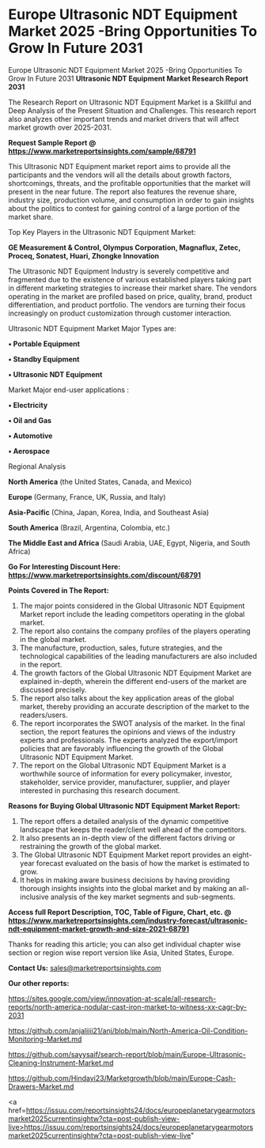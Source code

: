 # Europe Ultrasonic NDT Equipment Market 2025 -Bring Opportunities To Grow In Future 2031
Europe Ultrasonic NDT Equipment Market 2025 -Bring Opportunities To Grow In Future 2031
<strong>Ultrasonic NDT Equipment Market Research Report 2031</strong>

The Research Report on Ultrasonic NDT Equipment Market is a Skillful and Deep Analysis of the Present Situation and Challenges. This research report also analyzes other important trends and market drivers that will affect market growth over 2025-2031.

<strong>Request Sample Report @ <a href=https://www.marketreportsinsights.com/sample/68791>https://www.marketreportsinsights.com/sample/68791</a></strong>

This Ultrasonic NDT Equipment market report aims to provide all the participants and the vendors will all the details about growth factors, shortcomings, threats, and the profitable opportunities that the market will present in the near future. The report also features the revenue share, industry size, production volume, and consumption in order to gain insights about the politics to contest for gaining control of a large portion of the market share.

Top Key Players in the Ultrasonic NDT Equipment Market:

<strong>GE Measurement & Control, Olympus Corporation, Magnaflux, Zetec, Proceq, Sonatest, Huari, Zhongke Innovation</strong>

The Ultrasonic NDT Equipment Industry is severely competitive and fragmented due to the existence of various established players taking part in different marketing strategies to increase their market share. The vendors operating in the market are profiled based on price, quality, brand, product differentiation, and product portfolio. The vendors are turning their focus increasingly on product customization through customer interaction.

Ultrasonic NDT Equipment Market Major Types are:

<strong>• Portable Equipment

• Standby Equipment

• Ultrasonic NDT Equipment</strong>

Market Major end-user applications :

<strong>• Electricity

• Oil and Gas

• Automotive

• Aerospace</strong>

Regional Analysis

</u><strong><b>North America</b></strong> (the United States, Canada, and Mexico)

<strong><b>Europe </b></strong>(Germany, France, UK, Russia, and Italy)

<strong><b>Asia-Pacific</b></strong> (China, Japan, Korea, India, and Southeast Asia)

<strong><b>South America</b></strong> (Brazil, Argentina, Colombia, etc.)

<strong><b>The Middle East and Africa</b></strong> (Saudi Arabia, UAE, Egypt, Nigeria, and South Africa)

<strong>Go For Interesting Discount Here: <a href=https://www.marketreportsinsights.com/discount/68791>https://www.marketreportsinsights.com/discount/68791</a></strong>

<strong>Points Covered in The Report:</strong>
<ol>
  <li>The major points considered in the Global Ultrasonic NDT Equipment Market report include the leading competitors operating in the global market.</li>
  <li>The report also contains the company profiles of the players operating in the global market.</li>
  <li>The manufacture, production, sales, future strategies, and the technological capabilities of the leading manufacturers are also included in the report.</li>
  <li>The growth factors of the Global Ultrasonic NDT Equipment Market are explained in-depth, wherein the different end-users of the market are discussed precisely.</li>
  <li>The report also talks about the key application areas of the global market, thereby providing an accurate description of the market to the readers/users.</li>
  <li>The report incorporates the SWOT analysis of the market. In the final section, the report features the opinions and views of the industry experts and professionals. The experts analyzed the export/import policies that are favorably influencing the growth of the Global Ultrasonic NDT Equipment Market.</li>
  <li>The report on the Global Ultrasonic NDT Equipment Market is a worthwhile source of information for every policymaker, investor, stakeholder, service provider, manufacturer, supplier, and player interested in purchasing this research document.</li>
</ol>
<strong>Reasons for Buying Global Ultrasonic NDT Equipment Market Report:</strong>

<ol>
  <li>The report offers a detailed analysis of the dynamic competitive landscape that keeps the reader/client well ahead of the competitors.</li>
  <li>It also presents an in-depth view of the different factors driving or restraining the growth of the global market.</li>
  <li>The Global Ultrasonic NDT Equipment Market report provides an eight-year forecast evaluated on the basis of how the market is estimated to grow.</li>
  <li>It helps in making aware business decisions by having providing thorough insights insights into the global market and by making an all-inclusive analysis of the key market segments and sub-segments.</li>
</ol>
<strong>Access full Report Description, TOC, Table of Figure, Chart, etc. @ <a href=https://www.marketreportsinsights.com/industry-forecast/ultrasonic-ndt-equipment-market-growth-and-size-2021-68791>https://www.marketreportsinsights.com/industry-forecast/ultrasonic-ndt-equipment-market-growth-and-size-2021-68791</a></strong>


Thanks for reading this article; you can also get individual chapter wise section or region wise report version like Asia, United States, Europe.

<strong>Contact Us:</strong>
sales@marketreportsinsights.com

<strong>Our other reports:</strong>

<a href=https://sites.google.com/view/innovation-at-scale/all-research-reports/north-america-nodular-cast-iron-market-to-witness-xx-cagr-by-2031>https://sites.google.com/view/innovation-at-scale/all-research-reports/north-america-nodular-cast-iron-market-to-witness-xx-cagr-by-2031</a>

<a href=https://github.com/anjaliiii21/anj/blob/main/North-America-Oil-Condition-Monitoring-Market.md>https://github.com/anjaliiii21/anj/blob/main/North-America-Oil-Condition-Monitoring-Market.md</a>

<a href=https://github.com/sayysaif/search-report/blob/main/Europe-Ultrasonic-Cleaning-Instrument-Market.md>https://github.com/sayysaif/search-report/blob/main/Europe-Ultrasonic-Cleaning-Instrument-Market.md</a>

<a href=https://github.com/Hindavi23/Marketgrowth/blob/main/Europe-Cash-Drawers-Market.md>https://github.com/Hindavi23/Marketgrowth/blob/main/Europe-Cash-Drawers-Market.md</a>

<a href=https://issuu.com/reportsinsights24/docs/europeplanetarygearmotorsmarket2025currentinsightw?cta=post-publish-view-live>https://issuu.com/reportsinsights24/docs/europeplanetarygearmotorsmarket2025currentinsightw?cta=post-publish-view-live</a>"
